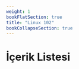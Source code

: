```yaml
---
weight: 1
bookFlatSection: true
title: "Linux 102"
bookCollapseSection: true
---
```


# İçerik Listesi
 